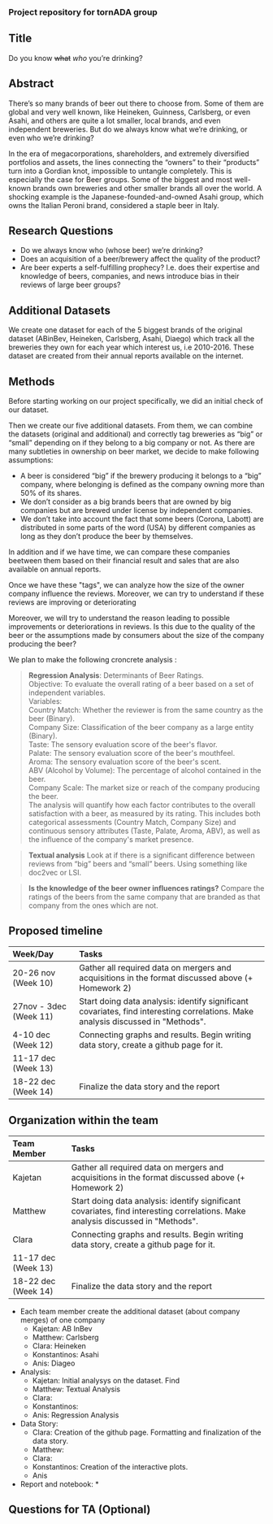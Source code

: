 ### Project repository for tornADA group

## Title

Do you know ~~what~~ *who* you’re drinking?

## Abstract
There’s so many brands of beer out there to choose from. Some of them are global and very well known, like Heineken, Guinness, Carlsberg, or even Asahi, and others are quite a lot smaller, local brands, and even independent breweries. But do we always know what we’re drinking, or even who we’re drinking?

In the era of megacorporations, shareholders, and extremely diversified portfolios and assets, the lines connecting the “owners” to their “products” turn into a Gordian knot, impossible to untangle completely. This is especially the case for Beer groups. Some of the biggest and most well-known brands own breweries and other smaller brands all over the world. A shocking example is the Japanese-founded-and-owned Asahi group, which owns the Italian Peroni brand, considered a staple beer in Italy.


## Research Questions
* Do we always know who (whose beer) we’re drinking? 
* Does an acquisition of a beer/brewery affect the quality of the product?
* Are beer experts a self-fulfilling prophecy? I.e. does their expertise and knowledge of beers, companies, and news introduce bias in their reviews of large beer groups?

## Additional Datasets
We create one dataset for each of the 5 biggest brands of the original dataset (ABinBev, Heineken, Carlsberg, Asahi, Diaego) which track all the breweries they own for each year which interest us, i.e 2010-2016. These dataset are created from their annual reports available on the internet. 

## Methods
Before starting working on our project specifically, we did an initial check of our dataset. 

Then we create our five additional datasets. From them, we can combine the datasets (original and additional) and correctly tag breweries as “big” or “small” depending on if they belong to a big company or not. As there are many subtleties in ownership on beer market, we decide to make following assumptions:
* A beer is considered “big” if the brewery producing it belongs to a “big” company, where belonging is defined as the company owning more than 50% of its shares.
* We don’t consider as a big brands beers that are owned by big companies but are brewed under license by independent companies.
* We don’t take into account the fact that some beers (Corona, Labott) are distributed in some parts of the word (USA) by different companies as long as they don’t produce the beer by themselves.

In addition and if we have time, we can compare these companies beetween them based on their financial result and sales that are also available on annual reports.

Once we have these "tags", we can analyze how the size of the owner company influence the reviews. Moreover, we can try to understand if these reviews are improving or deteriorating

Moreover, we will try to understand the reason leading to possible improvements or deteriorations in reviews. Is this due to the quality of the beer or the assumptions made by consumers about the size of the company producing the beer?

We plan to make the following croncrete analysis : 

> **Regression Analysis**: Determinants of Beer Ratings.     
> Objective: To evaluate the overall rating of a beer based on a set of independent variables.      
> Variables:     
>    Country Match: Whether the reviewer is from the same country as the beer (Binary).    
>    Company Size: Classification of the beer company as a large entity (Binary).    
>    Taste: The sensory evaluation score of the beer's flavor.    
>    Palate: The sensory evaluation score of the beer's mouthfeel.    
>    Aroma: The sensory evaluation score of the beer's scent.    
>    ABV (Alcohol by Volume): The percentage of alcohol contained in the beer.    
>    Company Scale: The market size or reach of the company producing the beer.    
> The analysis will quantify how each factor contributes to the overall satisfaction with a beer, as measured by its rating. This includes both categorical assessments (Country Match, Company Size) and continuous sensory attributes (Taste, Palate, Aroma, ABV), as well as the influence of the company's market presence.    


> **Textual analysis**
> Look at if there is a significant difference between reviews from “big” beers and “small” beers. Using something like doc2vec or LSI.

> **Is the knowledge of the beer owner influences ratings?**
> Compare the ratings of the beers from the same company that are branded as that company from the ones which are not.


## Proposed timeline

| Week/Day  | Tasks          |
| :------------------------- |:---------------|
| 20-26 nov (Week 10)    |   Gather all required data on mergers and acquisitions in the format discussed above (+ Homework 2)                                         |
| 27nov - 3dec (Week 11)  | Start doing data analysis: identify significant covariates, find interesting correlations. Make analysis discussed in "Methods".        |
| 4-10 dec (Week 12)     | Connecting graphs and results. Begin writing data story, create a github page for it.                                        |
| 11-17 dec (Week 13)   |                                     |
| 18-22 dec (Week 14)   | Finalize the data story and the report                                                        |

## Organization within the team

| Team Member  | Tasks          |
| :------------------------- |:---------------|
| Kajetan    |   Gather all required data on mergers and acquisitions in the format discussed above (+ Homework 2)                                         |
| Matthew  | Start doing data analysis: identify significant covariates, find interesting correlations. Make analysis discussed in "Methods".        |
| Clara | Connecting graphs and results. Begin writing data story, create a github page for it.                                        |
| 11-17 dec (Week 13)   |                                     |
| 18-22 dec (Week 14)   | Finalize the data story and the report                                                        |

* Each team member create the additional dataset (about company merges) of one company
    * Kajetan: AB InBev 
    * Matthew: Carlsberg
    * Clara: Heineken
    * Konstantinos: Asahi
    * Anis: Diageo 
* Analysis:
    * Kajetan: Initial analysys on the dataset. Find 
    * Matthew: Textual Analysis
    * Clara:
    * Konstantinos:
    * Anis: Regression Analysis
* Data Story:
    * Clara: Creation of the github page. Formatting and finalization of the data story.
    * Matthew: 
    * Clara:
    * Konstantinos: Creation of the interactive plots. 
    * Anis
* Report and notebook:
     * 

## Questions for TA (Optional)
